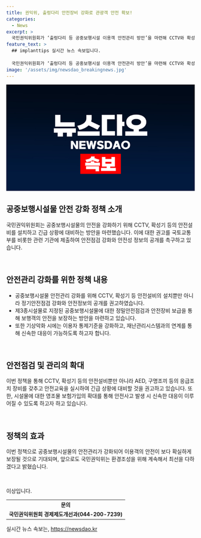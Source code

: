 ```yaml
---
title: 권익위, 출렁다리 안전장비 강화로 관광객 안전 확보!
categories:
  - News
excerpt: >
  국민권익위원회가 ‘출렁다리 등 공중보행시설 이용객 안전관리 방안’을 마련해 CCTV와 확성기 등 안전설비를 설치하고, 정기안전점검을 강화하며, 안전정보를 공개하는 방침을 발표했다. 이에 따라 제3종시설물로 지정되지 않은 시설물들의 안전점검 수준이 강화되고, 긴급상황 대응을 위해 장비를 구비하고 교육을 실시하도록 권고했다. 또한, 재난관리시스템과 연계하고 영조물 보험을 가입하는 등 안전사고 대응책도 마련했다. 국민권익위는 제도개선으로 이용객의 안전을 높일 것으로 기대하고, 불합리한 제도를 개선해 안전한 환경을 조성하겠다고 밝혔다.
feature_text: >
  ## implanttips 실시간 뉴스 속보입니다.

  국민권익위원회가 ‘출렁다리 등 공중보행시설 이용객 안전관리 방안’을 마련해 CCTV와 확성기 등 안전설비를 설치하고, 정기안전점검을 강화하며, 안전정보를 공개하는 방침을 발표했다. 이에 따라 제3종시설물로 지정되지 않은 시설물들의 안전점검 수준이 강화되고, 긴급상황 대응을 위해 장비를 구비하고 교육을 실시하도록 권고했다. 또한, 재난관리시스템과 연계하고 영조물 보험을 가입하는 등 안전사고 대응책도 마련했다. 국민권익위는 제도개선으로 이용객의 안전을 높일 것으로 기대하고, 불합리한 제도를 개선해 안전한 환경을 조성하겠다고 밝혔다.
image: '/assets/img/newsdao_breakingnews.jpg'
---
```


<p><img src="/assets/img/newsdao_breakingnews.jpg" alt="implanttips 속보" /></p>

<h2 data-ke-size="size26">공중보행시설물 안전 강화 정책 소개</h2>

<p>국민권익위원회는 공중보행시설물의 안전을 강화하기 위해 CCTV, 확성기 등의 안전설비를 설치하고 긴급 상황에 대비하는 방안을 마련했습니다. 이에 대한 권고를 국토교통부를 비롯한 관련 기관에 제출하여 안전점검 강화와 안전성 정보의 공개를 촉구하고 있습니다.</p>

<p data-ke-size="size16">&nbsp;</p>

<h2 data-ke-size="size24">안전관리 강화를 위한 정책 내용</h2>

<ul>
<li>공중보행시설물 안전관리 강화를 위해 CCTV, 확성기 등 안전설비의 설치뿐만 아니라 정기안전점검 강화와 안전정보의 공개를 권고하였습니다.</li>
<li>제3종시설물로 지정된 공중보행시설물에 대한 정밀안전점검과 안전장비 보급을 통해 보행객의 안전을 보장하는 방안을 마련하고 있습니다.</li>
<li>또한 기상악화 시에는 이용자 통제기준을 강화하고, 재난관리시스템과의 연계를 통해 신속한 대응이 가능하도록 하고자 합니다.</li>
</ul>

<p data-ke-size="size16">&nbsp;</p>

<h2 data-ke-size="size24">안전점검 및 관리의 확대</h2>

<p>이번 정책을 통해 CCTV, 확성기 등의 안전설비뿐만 아니라 AED, 구명조끼 등의 응급조치 장비를 갖추고 안전교육을 실시하여 긴급 상황에 대비할 것을 권고하고 있습니다. 또한, 시설물에 대한 영조물 보험가입의 확대를 통해 안전사고 발생 시 신속한 대응이 이루어질 수 있도록 하고자 하고 있습니다.</p>

<p data-ke-size="size16">&nbsp;</p>

<h2 data-ke-size="size24">정책의 효과</h2>

<p>이번 정책으로 공중보행시설물의 안전관리가 강화되어 이용객의 안전이 보다 확실하게 보장될 것으로 기대되며, 앞으로도 국민권익위는 환경조성을 위해 계속해서 최선을 다하겠다고 밝혔습니다.</p>

<p data-ke-size="size16">&nbsp;</p>

<p>이상입니다.</p>

<table>
<tbody>
<tr>
<td style="text-align: center; height: 17px;"><b>문의</b></td>
</tr>
<tr>
<td style="text-align: center; height: 17px;"><b>국민권익위원회 경제제도개선과(044-200-7239)</b></td>
</tr>
</tbody>
</table>
실시간 뉴스 속보는, <a href="https://newsdao.kr" rel="dofollow">https://newsdao.kr</a>


